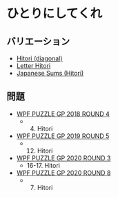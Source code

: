 # ひとりにしてくれ

## バリエーション
- [Hitori (diagonal)](hitori-diagonal.md)
- [Letter Hitori](hitori-letter.md)
- [Japanese Sums (Hitori)](japanesesums-hitori.md)

## 問題
- [WPF PUZZLE GP 2018 ROUND 4](../questions/wpfpgp2018-4.md)
	- 4. Hitori
- [WPF PUZZLE GP 2019 ROUND 5](../questions/wpfpgp2019-5.md)
	- 12. Hitori
- [WPF PUZZLE GP 2020 ROUND 3](../questions/wpfpgp2020-3.md)
	- 16-17. Hitori
- [WPF PUZZLE GP 2020 ROUND 8](../questions/wpfpgp2020-8.md)
	- 7. Hitori
